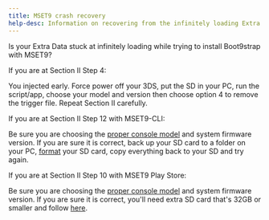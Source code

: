 ```yaml
---
title: MSET9 crash recovery
help-desc: Information on recovering from the infinitely loading Extra Data ARM9 crash (Spinning Square)
---
```


Is your Extra Data stuck at infinitely loading while trying to install Boot9strap with MSET9?

If you are at Section II Step 4:

You injected early. Force power off your 3DS, put the SD in your PC, run the script/app, choose your model and version then choose option 4 to remove the trigger file. Repeat Section II carefully.

If you are at Section II Step 12 with MSET9-CLI:

Be sure you are choosing the [proper console model](https://3ds.hacks.guide/images/3dsmodels.png) and system firmware version. If you are sure it is correct, back up your SD card to a folder on your PC, [format](https://wiki.hacks.guide/wiki/Formatting_an_SD_card) your SD card, copy everything back to your SD and try again.

If you are at Section II Step 10 with MSET9 Play Store:

Be sure you are choosing the [proper console model](https://3ds.hacks.guide/images/3dsmodels.png) and system firmware version. If you are sure it is correct, you'll need extra SD card that's 32GB or smaller and follow [here](https://wiki.hacks.guide/wiki/3DS:MSET9_fresh).
